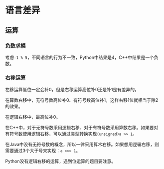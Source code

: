 # 语言差异

## 运算

### 负数求模
考虑`-1 % 5`，不同语言的行为不一致，Python中结果是4，C++中结果是一个负数。

### 右移运算
左移运算低位一定会补0，但是右移运算高位补0还是补1是有差异的。

在算数右移中，无符号数高位补0、有符号数高位补1，这样右移1位就相当于除2的效果。

在逻辑右移中，最高位补0。

在C++中，对于无符号数采用逻辑右移、对于有符号数采用算数右移。如果要对有符号数使用逻辑右移，可以通过类型转换实现`(unsigned)a >> 1`。

在Java中没有无符号数的概念，所以一律采用算术右移。如果想用逻辑右移，则需要通过3个大于号来实现：`a >>> 1`。

Python没有逻辑右移的运算，遇到位运算的题目要注意。
